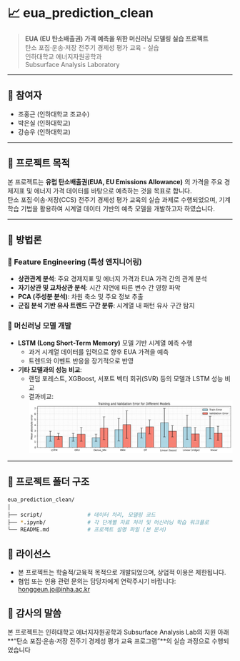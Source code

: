 # 📈 eua_prediction_clean

> **EUA (EU 탄소배출권) 가격 예측을 위한 머신러닝 모델링 실습 프로젝트**  
> 탄소 포집·운송·저장 전주기 경제성 평가 교육 - 실습  
> 인하대학교 에너지자원공학과  
> Subsurface Analysis Laboratory

---

## 👥 참여자

- 조홍근 (인하대학교 조교수)  
- 박은실 (인하대학교)  
- 강승우 (인하대학교)

---

## 🎯 프로젝트 목적

본 프로젝트는 **유럽 탄소배출권(EUA, EU Emissions Allowance)** 의 가격을 주요 경제지표 및 에너지 가격 데이터를 바탕으로 예측하는 것을 목표로 합니다.  
탄소 포집·이송·저장(CCS) 전주기 경제성 평가 교육의 실습 과제로 수행되었으며, 기계학습 기법을 활용하여 시계열 데이터 기반의 예측 모델을 개발하고자 하였습니다.

---

## 🧪 방법론

### 🔧 Feature Engineering (특성 엔지니어링)
- **상관관계 분석**: 주요 경제지표 및 에너지 가격과 EUA 가격 간의 관계 분석  
- **자기상관 및 교차상관 분석**: 시간 지연에 따른 변수 간 영향 파악  
- **PCA (주성분 분석)**: 차원 축소 및 주요 정보 추출  
- **군집 분석 기반 유사 트렌드 구간 분류**: 시계열 내 패턴 유사 구간 탐지

### 🤖 머신러닝 모델 개발
- **LSTM (Long Short-Term Memory)** 모델 기반 시계열 예측 수행  
  - 과거 시계열 데이터를 입력으로 향후 EUA 가격을 예측  
  - 트렌드와 이벤트 반응을 장기적으로 반영
- **기타 모델과의 성능 비교**:  
  - 랜덤 포레스트, XGBoost, 서포트 벡터 회귀(SVR) 등의 모델과 LSTM 성능 비교
  - 결과비교:
  ![figure](model_comparison.png)
---

## 📁 프로젝트 폴더 구조

```bash
eua_prediction_clean/
│
├── script/              # 데이터 처리, 모델링 코드
├── *.ipynb/             # 각 단계별 자료 처리 및 머신러닝 학습 워크플로
└── README.md            # 프로젝트 설명 파일 (본 문서)
```

## 📜 라이선스
- 본 프로젝트는 학술적/교육적 목적으로 개발되었으며, 상업적 이용은 제한됩니다.
- 협업 또는 인용 관련 문의는 담당자에게 연락주시기 바랍니다: honggeun.jo@inha.ac.kr

## 🙏 감사의 말씀
본 프로젝트는 인하대학교 에너지자원공학과 Subsurface Analysis Lab의 지원 아래
**“탄소 포집·운송·저장 전주기 경제성 평가 교육 프로그램”**의 실습 과정으로 수행되었습니다
